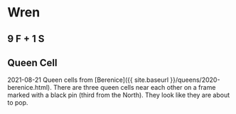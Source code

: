# Wren

## 9 F + 1 S

## Queen Cell

2021-08-21 Queen cells from  [Berenice]({{ site.baseurl }}/queens/2020-berenice.html).  There are three queen cells near each other on a frame marked with a black pin (third from the North).  They look like they are about to pop.
